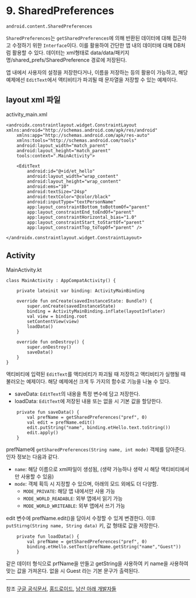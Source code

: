 # 9. SharedPreferences

```
android.content.SharedPreferences
```

`SharedPreferences`는 `getSharedPreferences`에 의해 반환된 데이터에 대해 접근하고 수정하기 위한 `Interface`이다.
이를 활용하여 간단한 앱 내의 데이터에 대해 DB처럼 활용할 수 있다.
데이터는 xml형태로 data/data/패키지명/shared_prefs/SharedPreference 경로에 저장된다.

앱 내에서 사용자의 설정을 저장한다거나, 이름을 저장하는 등의 활용이 가능하고, 해당 예제에선 `EditText`에서 액티비티가 파괴될 때 문자열을 저장할 수 있는 예제이다.

## layout xml 파일

activity_main.xml

```
<androidx.constraintlayout.widget.ConstraintLayout xmlns:android="http://schemas.android.com/apk/res/android"
    xmlns:app="http://schemas.android.com/apk/res-auto"
    xmlns:tools="http://schemas.android.com/tools"
    android:layout_width="match_parent"
    android:layout_height="match_parent"
    tools:context=".MainActivity">

    <EditText
        android:id="@+id/et_hello"
        android:layout_width="wrap_content"
        android:layout_height="wrap_content"
        android:ems="10"
        android:textSize="24sp"
        android:textColor="@color/black"
        android:inputType="textPersonName"
        app:layout_constraintBottom_toBottomOf="parent"
        app:layout_constraintEnd_toEndOf="parent"
        app:layout_constraintHorizontal_bias="1.0"
        app:layout_constraintStart_toStartOf="parent"
        app:layout_constraintTop_toTopOf="parent" />

</androidx.constraintlayout.widget.ConstraintLayout>

```

## Activity

MainActivity.kt

```
class MainActivity : AppCompatActivity() {

    private lateinit var binding: ActivityMainBinding

    override fun onCreate(savedInstanceState: Bundle?) {
        super.onCreate(savedInstanceState)
        binding = ActivityMainBinding.inflate(layoutInflater)
        val view = binding.root
        setContentView(view)
        loadData()
    }

    override fun onDestroy() {
        super.onDestroy()
        saveData()
    }
}
```

액티비티에 입력된 `EditText`를 액티비티가 파괴될 때 저장하고 액티비티가 실행될 때 불러오는 예제이다.
해당 예제에선 크게 두 가지의 함수로 기능을 나눌 수 있다.

- saveData: `EditText`의 내용을 특정 변수에 담고 저장한다.
- loadData: `EditText`에 저장된 내용 또는 없을 시 기본 값을 할당한다.

```
    private fun saveData() {
        val prefName = getSharedPreferences("pref", 0)
        val edit = prefName.edit()
        edit.putString("name", binding.etHello.text.toString())
        edit.apply()
    }
```

prefName에 `getSharedPreferences(String name, int mode)` 객체를 담아준다. 인자 정보는 다음과 같다.

- `name`: 해당 이름으로 xml파일이 생성됨, (생략 가능하나 생략 시 해당 액티비티에서만 사용할 수 있음)
- `mode`: 객체 획득 시 지정할 수 있으며, 아래의 모드 외에도 더 다양함.
  - `MODE_PRIVATE`: 해당 앱 내에서만 사용 가능
  - `MODE_WORLD_READABLE`: 외부 앱에서 읽기 가능
  - `MODE_WORLD_WRITEABLE`: 외부 앱에서 쓰기 가능

edit 변수에 prefName.edit()을 담아서 수정할 수 있게 변경한다.
이후 `putStirng(String name, String data)` 키, 값 형태로 값을 저장한다.

```
    private fun loadData() {
        val prefName = getSharedPreferences("pref", 0)
        binding.etHello.setText(prefName.getString("name","Guest"))
    }
```

같은 데이터 형식으로 prfName을 만들고 getString을 사용하여 키 name을 사용하여 맞는 값을 가져온다. 없을 시 Guest 라는 기본 문구가 출력된다.

---

참조
[구글 공식문서](https://developer.android.com/reference/android/content/SharedPreferences),
[홍드로이드](https://www.youtube.com/watch?v=cyqgR8VTC1Y&list=PLC51MBz7PMywN2GJ53aF0UO5fnHGjW35a&index=7),
[남산 아래 개발자들](http://devstory.ibksplatform.com/2017/12/android-sharedpreferences.html)
